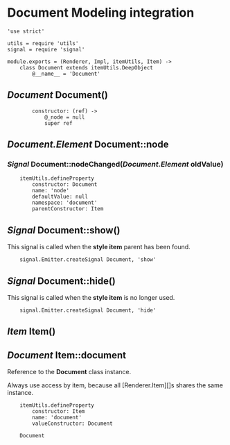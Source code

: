 Document Modeling integration
=============================

	'use strict'

	utils = require 'utils'
	signal = require 'signal'

	module.exports = (Renderer, Impl, itemUtils, Item) ->
		class Document extends itemUtils.DeepObject
			@__name__ = 'Document'

*Document* Document()
-------------------
			
			constructor: (ref) ->
				@_node = null
				super ref

*Document.Element* Document::node
---------------------------------

### *Signal* Document::nodeChanged(*Document.Element* oldValue)

		itemUtils.defineProperty
			constructor: Document
			name: 'node'
			defaultValue: null
			namespace: 'document'
			parentConstructor: Item

*Signal* Document::show()
-------------------------

This signal is called when the **style item** parent has been found.

		signal.Emitter.createSignal Document, 'show'

*Signal* Document::hide()
-------------------------

This signal is called when the **style item** is no longer used.

		signal.Emitter.createSignal Document, 'hide'

*Item* Item()
-------------

*Document* Item::document
-------------------------

Reference to the **Document** class instance.

Always use access by item, because all [Renderer.Item][]s shares the same instance.

		itemUtils.defineProperty
			constructor: Item
			name: 'document'
			valueConstructor: Document

		Document
